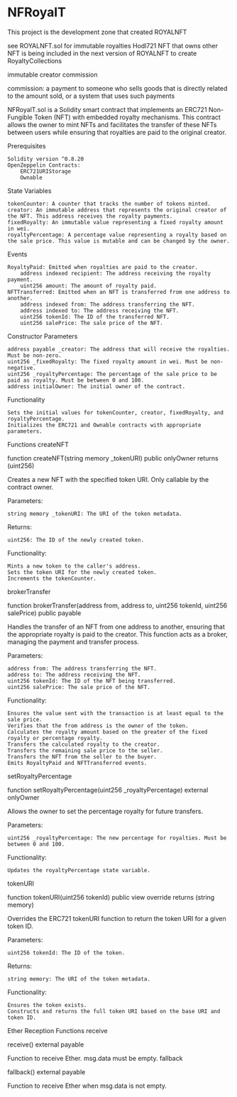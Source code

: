 # NFRoyalT

This project is the development zone that created ROYALNFT<br/>

see ROYALNFT.sol for immutable royalties
Hodl721 NFT that owns other NFT is being included in the next version of ROYALNFT to create RoyaltyCollections

immutable creator commission

commission: a payment to someone who sells goods that is directly related to the amount sold, or a system that uses such payments

NFRoyalT.sol is a Solidity smart contract that implements an ERC721 Non-Fungible Token (NFT) with embedded royalty mechanisms. This contract allows the owner to mint NFTs and facilitates the transfer of these NFTs between users while ensuring that royalties are paid to the original creator.

Prerequisites

    Solidity version ^0.8.20
    OpenZeppelin Contracts:
        ERC721URIStorage
        Ownable

State Variables

    tokenCounter: A counter that tracks the number of tokens minted.
    creator: An immutable address that represents the original creator of the NFT. This address receives the royalty payments.
    fixedRoyalty: An immutable value representing a fixed royalty amount in wei.
    royaltyPercentage: A percentage value representing a royalty based on the sale price. This value is mutable and can be changed by the owner.

Events

    RoyaltyPaid: Emitted when royalties are paid to the creator.
        address indexed recipient: The address receiving the royalty payment.
        uint256 amount: The amount of royalty paid.
    NFTTransferred: Emitted when an NFT is transferred from one address to another.
        address indexed from: The address transferring the NFT.
        address indexed to: The address receiving the NFT.
        uint256 tokenId: The ID of the transferred NFT.
        uint256 salePrice: The sale price of the NFT.

Constructor
Parameters

    address payable _creator: The address that will receive the royalties. Must be non-zero.
    uint256 _fixedRoyalty: The fixed royalty amount in wei. Must be non-negative.
    uint256 _royaltyPercentage: The percentage of the sale price to be paid as royalty. Must be between 0 and 100.
    address initialOwner: The initial owner of the contract.

Functionality

    Sets the initial values for tokenCounter, creator, fixedRoyalty, and royaltyPercentage.
    Initializes the ERC721 and Ownable contracts with appropriate parameters.

Functions
createNFT

function createNFT(string memory _tokenURI) public onlyOwner returns (uint256)

Creates a new NFT with the specified token URI. Only callable by the contract owner.

Parameters:

    string memory _tokenURI: The URI of the token metadata.

Returns:

    uint256: The ID of the newly created token.

Functionality:

    Mints a new token to the caller's address.
    Sets the token URI for the newly created token.
    Increments the tokenCounter.

brokerTransfer

function brokerTransfer(address from, address to, uint256 tokenId, uint256 salePrice) public payable

Handles the transfer of an NFT from one address to another, ensuring that the appropriate royalty is paid to the creator. This function acts as a broker, managing the payment and transfer process.

Parameters:

    address from: The address transferring the NFT.
    address to: The address receiving the NFT.
    uint256 tokenId: The ID of the NFT being transferred.
    uint256 salePrice: The sale price of the NFT.

Functionality:

    Ensures the value sent with the transaction is at least equal to the sale price.
    Verifies that the from address is the owner of the token.
    Calculates the royalty amount based on the greater of the fixed royalty or percentage royalty.
    Transfers the calculated royalty to the creator.
    Transfers the remaining sale price to the seller.
    Transfers the NFT from the seller to the buyer.
    Emits RoyaltyPaid and NFTTransferred events.

setRoyaltyPercentage

function setRoyaltyPercentage(uint256 _royaltyPercentage) external onlyOwner

Allows the owner to set the percentage royalty for future transfers.

Parameters:

    uint256 _royaltyPercentage: The new percentage for royalties. Must be between 0 and 100.

Functionality:

    Updates the royaltyPercentage state variable.

tokenURI

function tokenURI(uint256 tokenId) public view override returns (string memory)

Overrides the ERC721 tokenURI function to return the token URI for a given token ID.

Parameters:

    uint256 tokenId: The ID of the token.

Returns:

    string memory: The URI of the token metadata.

Functionality:

    Ensures the token exists.
    Constructs and returns the full token URI based on the base URI and token ID.

Ether Reception Functions
receive

receive() external payable

Function to receive Ether. msg.data must be empty.
fallback

fallback() external payable

Function to receive Ether when msg.data is not empty.
